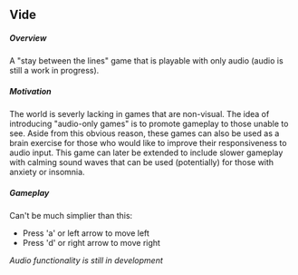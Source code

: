 ## Vide

##### Overview
A "stay between the lines" game that is playable with only audio (audio is still a work in progress). 

##### Motivation
The world is severly lacking in games that are non-visual. The idea of introducing "audio-only games" is to promote gameplay to those unable to see. Aside from this obvious reason, these games can also be used as a brain exercise for those who would like to improve their responsiveness to audio input. This game can later be extended to include slower gameplay with calming sound waves that can be used (potentially) for those with anxiety or insomnia.

##### Gameplay
Can't be much simplier than this:
- Press 'a' or left arrow to move left
- Press 'd' or right arrow to move right

*Audio functionality is still in development*

